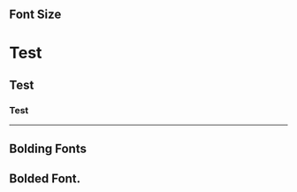 Font Size
----------
# Test
## Test
### Test
----------

**Bolding Fonts**
--------------
**Bolded Font**.
--------------
